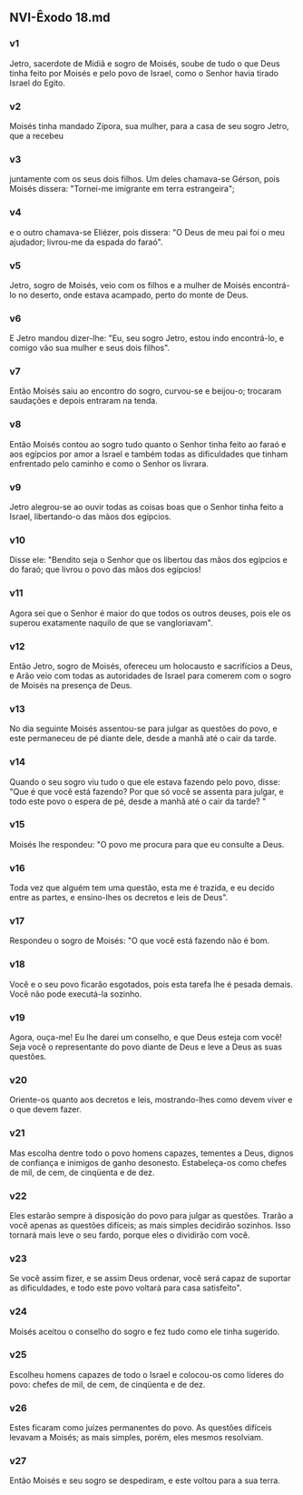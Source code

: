 ## NVI-Êxodo 18.md
### v1
 Jetro, sacerdote de Midiã e sogro de Moisés, soube de tudo o que Deus tinha feito por Moisés e pelo povo de Israel, como o Senhor havia tirado Israel do Egito.
### v2
 Moisés tinha mandado Zípora, sua mulher, para a casa de seu sogro Jetro, que a recebeu
### v3
 juntamente com os seus dois filhos. Um deles chamava-se Gérson, pois Moisés dissera: "Tornei-me imigrante em terra estrangeira";
### v4
 e o outro chamava-se Eliézer, pois dissera: "O Deus de meu pai foi o meu ajudador; livrou-me da espada do faraó".
### v5
 Jetro, sogro de Moisés, veio com os filhos e a mulher de Moisés encontrá-lo no deserto, onde estava acampado, perto do monte de Deus.
### v6
 E Jetro mandou dizer-lhe: "Eu, seu sogro Jetro, estou indo encontrá-lo, e comigo vão sua mulher e seus dois filhos".
### v7
 Então Moisés saiu ao encontro do sogro, curvou-se e beijou-o; trocaram saudações e depois entraram na tenda.
### v8
 Então Moisés contou ao sogro tudo quanto o Senhor tinha feito ao faraó e aos egípcios por amor a Israel e também todas as dificuldades que tinham enfrentado pelo caminho e como o Senhor os livrara.
### v9
 Jetro alegrou-se ao ouvir todas as coisas boas que o Senhor tinha feito a Israel, libertando-o das mãos dos egípcios.
### v10
 Disse ele: "Bendito seja o Senhor que os libertou das mãos dos egípcios e do faraó; que livrou o povo das mãos dos egípcios!
### v11
 Agora sei que o Senhor é maior do que todos os outros deuses, pois ele os superou exatamente naquilo de que se vangloriavam".
### v12
 Então Jetro, sogro de Moisés, ofereceu um holocausto e sacrifícios a Deus, e Arão veio com todas as autoridades de Israel para comerem com o sogro de Moisés na presença de Deus.
### v13
 No dia seguinte Moisés assentou-se para julgar as questões do povo, e este permaneceu de pé diante dele, desde a manhã até o cair da tarde.
### v14
 Quando o seu sogro viu tudo o que ele estava fazendo pelo povo, disse: "Que é que você está fazendo? Por que só você se assenta para julgar, e todo este povo o espera de pé, desde a manhã até o cair da tarde? "
### v15
 Moisés lhe respondeu: "O povo me procura para que eu consulte a Deus.
### v16
 Toda vez que alguém tem uma questão, esta me é trazida, e eu decido entre as partes, e ensino-lhes os decretos e leis de Deus".
### v17
 Respondeu o sogro de Moisés: "O que você está fazendo não é bom.
### v18
 Você e o seu povo ficarão esgotados, pois esta tarefa lhe é pesada demais. Você não pode executá-la sozinho.
### v19
 Agora, ouça-me! Eu lhe darei um conselho, e que Deus esteja com você! Seja você o representante do povo diante de Deus e leve a Deus as suas questões.
### v20
 Oriente-os quanto aos decretos e leis, mostrando-lhes como devem viver e o que devem fazer.
### v21
 Mas escolha dentre todo o povo homens capazes, tementes a Deus, dignos de confiança e inimigos de ganho desonesto. Estabeleça-os como chefes de mil, de cem, de cinqüenta e de dez.
### v22
 Eles estarão sempre à disposição do povo para julgar as questões. Trarão a você apenas as questões difíceis; as mais simples decidirão sozinhos. Isso tornará mais leve o seu fardo, porque eles o dividirão com você.
### v23
 Se você assim fizer, e se assim Deus ordenar, você será capaz de suportar as dificuldades, e todo este povo voltará para casa satisfeito".
### v24
 Moisés aceitou o conselho do sogro e fez tudo como ele tinha sugerido.
### v25
 Escolheu homens capazes de todo o Israel e colocou-os como líderes do povo: chefes de mil, de cem, de cinqüenta e de dez.
### v26
 Estes ficaram como juízes permanentes do povo. As questões difíceis levavam a Moisés; as mais simples, porém, eles mesmos resolviam.
### v27
 Então Moisés e seu sogro se despediram, e este voltou para a sua terra.
